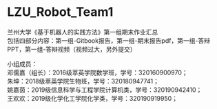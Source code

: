 # LZU_Robot_Team1
兰州大学《基于机器人的实践方法》第一组期末作业汇总  
包括四部分内容：第一组-Gitbook报告，第一组-期末报告pdf，第一组-答辩PPT，第一组-答辩视频（视频过大，另外提交）

小组成员：  
邓儒嘉（组长）：2016级萃英学院数学班，学号：320160900970；  
朱坤：2018级萃英学院生物班，学号：320180947741；  
姚嘉茵：2019级信息科学与工程学院计算机类，学号：320190942410；  
王欢欢：2019级化学化工学院化学类，学号：320190919950；
